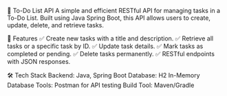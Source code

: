 📌 To-Do List API
A simple and efficient RESTful API for managing tasks in a To-Do List. Built using Java Spring Boot, this API allows users to create, update, delete, and retrieve tasks.

🚀 Features
✅ Create new tasks with a title and description.
✅ Retrieve all tasks or a specific task by ID.
✅ Update task details.
✅ Mark tasks as completed or pending.
✅ Delete tasks permanently.
✅ RESTful endpoints with JSON responses.

🛠️ Tech Stack
Backend: Java, Spring Boot
Database: H2 In-Memory Database
Tools: Postman for API testing
Build Tool: Maven/Gradle

